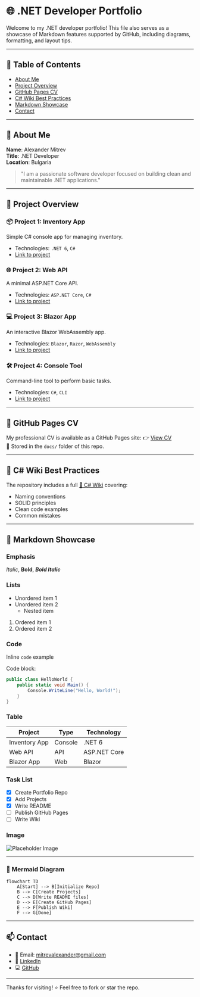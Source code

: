 # 🌐 .NET Developer Portfolio

Welcome to my .NET developer portfolio! This file also serves as a showcase of Markdown features supported by GitHub, including diagrams, formatting, and layout tips.

---

## 📑 Table of Contents

- [About Me](README.md#-about-me)
- [Project Overview](#project-overview)
- [GitHub Pages CV](#github-pages-cv)
- [C# Wiki Best Practices](#c-wiki-best-practices)
- [Markdown Showcase](#markdown-showcase)
- [Contact](#contact)

---

## 👤 About Me

**Name**: Alexander Mitrev  
**Title**: .NET Developer  
**Location**: Bulgaria

> "I am a passionate software developer focused on building clean and maintainable .NET applications."

---

## 🧰 Project Overview

### 📦 Project 1: Inventory App
Simple C# console app for managing inventory.
- Technologies: `.NET 6`, `C#`
- [Link to project](./Project1-InventoryApp)

### 🌐 Project 2: Web API
A minimal ASP.NET Core API.
- Technologies: `ASP.NET Core`, `C#`
- [Link to project](./Project2-WebAPI)

### 💻 Project 3: Blazor App
An interactive Blazor WebAssembly app.
- Technologies: `Blazor`, `Razor`, `WebAssembly`
- [Link to project](./Project3-BlazorApp)

### 🛠 Project 4: Console Tool
Command-line tool to perform basic tasks.
- Technologies: `C#`, `CLI`
- [Link to project](./Project4-ConsoleTool)

---

## 📄 GitHub Pages CV

My professional CV is available as a GitHub Pages site:
👉 [View CV](https://almit1.github.io/SWU_demo/)  
📁 Stored in the `docs/` folder of this repo.

---

## 📘 C# Wiki Best Practices

The repository includes a full [📘 C# Wiki](https://github.com/almit1/SWU_demo/wiki) covering:

- Naming conventions
- SOLID principles
- Clean code examples
- Common mistakes

---

## 🧪 Markdown Showcase

### Emphasis
*Italic*, **Bold**, ***Bold Italic***

### Lists

- Unordered item 1
- Unordered item 2
  - Nested item

1. Ordered item 1
2. Ordered item 2

### Code

Inline `code` example  

Code block:

```csharp
public class HelloWorld {
    public static void Main() {
        Console.WriteLine("Hello, World!");
    }
}
```

### Table

| Project        | Type     | Technology     |
|----------------|----------|----------------|
| Inventory App  | Console  | .NET 6         |
| Web API        | API      | ASP.NET Core   |
| Blazor App     | Web      | Blazor         |

### Task List

- [x] Create Portfolio Repo
- [x] Add Projects
- [x] Write README
- [ ] Publish GitHub Pages
- [ ] Write Wiki

### Image

![Placeholder Image](https://via.placeholder.com/300x100.png?text=.NET+Portfolio)

---

### 🧠 Mermaid Diagram

```mermaid
flowchart TD
    A[Start] --> B[Initialize Repo]
    B --> C[Create Projects]
    C --> D[Write README files]
    D --> E[Create GitHub Pages]
    E --> F[Publish Wiki]
    F --> G[Done]
```

---

## 📫 Contact

- 📧 Email: mitrevalexander@gmail.com  
- 💼 [LinkedIn](https://www.linkedin.com/in/alexander-mitrev)  
- 💻 [GitHub](https://github.com/almit1)

---

Thanks for visiting! ⭐ Feel free to fork or star the repo.
